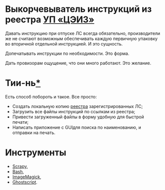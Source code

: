 # Выкорчевыватель инструкций из реестра [УП «ЦЭИЗ»](http://www.rceth.by/)

Давать инструкцию при отпуске ЛС всегда обязательно, производители же не считают возможным обеспечивать каждую первичную упаковку во вторичной отдельной инструкцией. И это сущность.

Допечатывать инструкции по необходимости. Это форма.

Дать провизорам ощущение, что они много работают. Это желание.

# Тии-нь[*](https://youtu.be/dadihj-mmxY?t=116)

Есть способ побороть и такое. Все просто:

* Создать локальную копию [реестра](http://www.rceth.by/Refbank) зарегистрированных ЛС;
* Загрузить все файлы инструкций по ссылкам из реестра;
* Привести загруженный файлы в форму удобную для быстрой печати;
* Написать приложение с GUIдля поиска по наименованию, и отправки на печать.

# Инструменты

* [Scrapy](https://en.wikipedia.org/wiki/Scrapy),
* [Bash](https://en.wikipedia.org/wiki/Scrapy),
* [ImageMagick](https://en.wikipedia.org/wiki/ImageMagick),
* [Ghostscript](https://en.wikipedia.org/wiki/Ghostscript).
